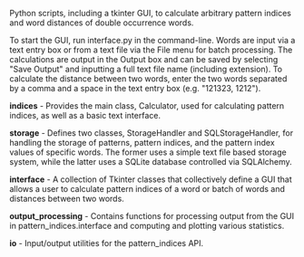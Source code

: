 Python scripts, including a tkinter GUI, to calculate arbitrary pattern indices and word distances of double occurrence words.

To start the GUI, run interface.py in the command-line. Words are input via a text entry box or from a text file via the File menu for batch processing. 
The calculations are output in the Output box and can be saved by selecting "Save Output" and inputting a full text file name (including extension).
To calculate the distance between two words, enter the two words separated by a comma and a space in the text entry box (e.g. "121323, 1212"). 

**indices** - Provides the main class, Calculator, used for calculating pattern indices, as well as a basic text interface.

**storage** - Defines two classes, StorageHandler and SQLStorageHandler, for handling the storage of patterns, pattern indices, and the pattern index values of specific words. The former uses a simple text file based storage system, while the latter uses a SQLite database controlled via SQLAlchemy.

**interface** - A collection of Tkinter classes that collectively define a GUI that allows a user to calculate pattern indices of a word or batch of words and distances between two words.

**output_processing** - Contains functions for processing output from the GUI in pattern_indices.interface and computing and plotting various statistics.

**io** - Input/output utilities for the pattern_indices API.